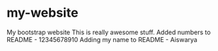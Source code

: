 # my-website
My bootstrap website
This is really awesome stuff.
Added numbers to README - 12345678910
Adding my name to README - Aiswarya
